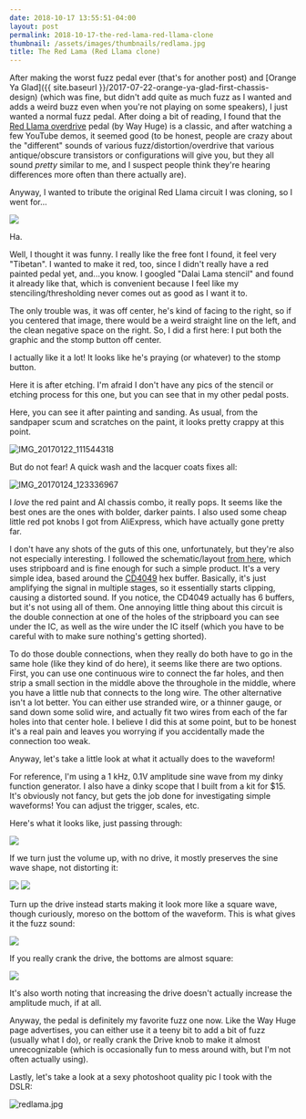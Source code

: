 ```yaml
---
date: 2018-10-17 13:55:51-04:00
layout: post
permalink: 2018-10-17-the-red-lama-red-llama-clone
thumbnail: /assets/images/thumbnails/redlama.jpg
title: The Red Lama (Red Llama clone)
---
```


After making the worst fuzz pedal ever (that's for another post) and [Orange Ya Glad]({{ site.baseurl }}/2017-07-22-orange-ya-glad-first-chassis-design) (which was fine, but didn't add quite as much fuzz as I wanted and adds a weird buzz even when you're not playing on some speakers), I just wanted a normal fuzz pedal. After doing a bit of reading, I found that the [Red Llama overdrive](https://www.jimdunlop.com/product/whe203-7-10137-05313-7.do) pedal (by Way Huge) is a classic, and after watching a few YouTube demos, it seemed good (to be honest, people are crazy about the "different" sounds of various fuzz/distortion/overdrive that various antique/obscure transistors or configurations will give you, but they all sound *pretty* similar to me, and I suspect people think they're hearing differences more often than there actually are).

Anyway, I wanted to tribute the original Red Llama circuit I was cloning, so I went for...

![](/assets/images/redlama1.png)

Ha.

Well, I thought it was funny. I really like the free font I found, it feel very "Tibetan". I wanted to make it red, too, since I didn't really have a red painted pedal yet, and...you know. I googled "Dalai Lama stencil" and found it already like that, which is convenient because I feel like my stenciling/thresholding never comes out as good as I want it to.

The only trouble was, it was off center, he's kind of facing to the right, so if you centered that image, there would be a weird straight line on the left, and the clean negative space on the right. So, I did a first here: I put both the graphic and the stomp button off center.

I actually like it a lot! It looks like he's praying (or whatever) to the stomp button.

Here it is after etching. I'm afraid I don't have any pics of the stencil or etching process for this one, but you can see that in my other pedal posts.

Here, you can see it after painting and sanding. As usual, from the sandpaper scum and scratches on the paint, it looks pretty crappy at this point.

![IMG_20170122_111544318](/assets/images/img_20170122_111544318-1024x768.jpg)

But do not fear! A quick wash and the lacquer coats fixes all:

![IMG_20170124_123336967](/assets/images/img_20170124_123336967-1024x768.jpg)

I *love* the red paint and Al chassis combo, it really pops. It seems like the best ones are the ones with bolder, darker paints. I also used some cheap little red pot knobs I got from AliExpress, which have actually gone pretty far.

I don't have any shots of the guts of this one, unfortunately, but they're also not especially interesting. I followed the schematic/layout [from here](http://tagboardeffects.blogspot.com/2012/06/way-huge-red-llama.html), which uses stripboard and is fine enough for such a simple product. It's a very simple idea, based around the [CD4049](http://www.ti.com/product/CD4049UB) hex buffer. Basically, it's just amplifying the signal in multiple stages, so it essentially starts clipping, causing a distorted sound. If you notice, the CD4049 actually has 6 buffers, but it's not using all of them. One annoying little thing about this circuit is the double connection at one of the holes of the stripboard you can see under the IC, as well as the wire under the IC itself (which you have to be careful with to make sure nothing's getting shorted).

To do those double connections, when they really do both have to go in the same hole (like they kind of do here), it seems like there are two options. First, you can use one continuous wire to connect the far holes, and then strip a small section in the middle above the throughole in the middle, where you have a little nub that connects to the long wire. The other alternative isn't a lot better. You can either use stranded wire, or a thinner gauge, or sand down some solid wire, and actually fit two wires from each of the far holes into that center hole. I believe I did this at some point, but to be honest it's a real pain and leaves you worrying if you accidentally made the connection too weak.

Anyway, let's take a little look at what it actually does to the waveform!

For reference, I'm using a 1 kHz, 0.1V amplitude sine wave from my dinky function generator. I also have a dinky scope that I built from a kit for $15. It's obviously not fancy, but gets the job done for investigating simple waveforms! You can adjust the trigger, scales, etc.

Here's what it looks like, just passing through:

![](/assets/images/IMG_20181030_115930-1024x768.jpg)

If we turn just the volume up, with no drive, it mostly preserves the sine wave shape, not distorting it:

![](/assets/images/IMG_20181030_115952-1024x768.jpg) ![](/assets/images/IMG_20181030_120029-1024x768.jpg)

Turn up the drive instead starts making it look more like a square wave, though curiously, moreso on the bottom of the waveform. This is what gives it the fuzz sound:

![](/assets/images/IMG_20181030_120119_1-1024x768.jpg)

If you really crank the drive, the bottoms are almost square:

![](/assets/images/IMG_20181030_120148-1024x768.jpg)

It's also worth noting that increasing the drive doesn't actually increase the amplitude much, if at all.

Anyway, the pedal is definitely my favorite fuzz one now. Like the Way Huge page advertises, you can either use it a teeny bit to add a bit of fuzz (usually what I do), or really crank the Drive knob to make it almost unrecognizable (which is occasionally fun to mess around with, but I'm not often actually using).

Lastly, let's take a look at a sexy photoshoot quality pic I took with the DSLR:

![redlama.jpg](/assets/images/redlama-e1508348334368.jpg)
